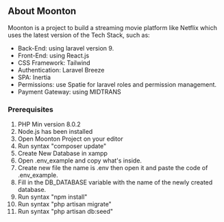 ## About Moonton

Moonton is a project to build a streaming movie platform like Netflix which uses the latest version of the Tech Stack, such as:
- Back-End: using laravel version 9.
- Front-End: using React.js
- CSS Framework: Tailwind
- Authentication: Laravel Breeze
- SPA: Inertia
- Permissions: use Spatie for laravel roles and permission management.
- Payment Gateway: using MIDTRANS

### Prerequisites

1.  PHP Min version 8.0.2
2.  Node.js has been installed
3.  Open Moonton Project on your editor 
3.  Run syntax "composer update"
4.  Create New Database in xampp
5.  Open .env_example and copy what's inside.
6.  Create new file the name is .env then open it and paste the code of .env_example.
7.  Fill in the DB_DATABASE variable with the name of the newly created database.
8.  Run syntax "npm install"
9.  Run syntax "php artisan migrate"
10. Run syntax "php artisan db:seed"
